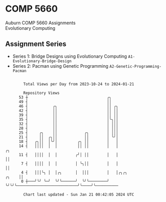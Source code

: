# COMP 5660
Auburn COMP 5660 Assignments  
Evolutionary Computing

## Assignment Series
- Series 1: Bridge Designs using Evolutionary Computing `A1-Evolutionary-Bridge-Design`
- Series 2: Pacman using Genetic Programming `A2-Genetic-Programming-Pacman`

```

        Total Views per Day from 2023-10-24 to 2024-01-21

        Repository Views
      53 ┼                                   ╭╮
      49 ┤                                   ││
      46 ┤           ╭╮                      ││ ╭╮
      42 ┤           ││                      ││ ││
      39 ┤           ││                      ││ ││
      35 ┤           ││                      │╰╮││
      32 ┤           ││                      │ │││
      28 ┤           ││                      │ │││
      25 ┤     ╭╮    ││            ╭╮        │ │││
      21 ┤     ││  ╭╮││            ││        │ ╰╯│
      18 ┤   ╭╮││  │╰╯│         ╭╮ ││        │   │
      14 ┤   ││││  │  │         ││ ││        │   │                                     ╭╮
      11 ┤   ││││  │  │        ╭╯│ ││        │   │                                     ││
       7 ┤   ││││  │  │        │ ╰╮││        │   │                                     ││
       4 ┤   │││╰╮ │  │╭╮      │  │││        │   │╭╮╭╮                           ╭╮    ││
       0 ┼───╯╰╯ ╰─╯  ╰╯╰──────╯  ╰╯╰────────╯   ╰╯╰╯╰───────────────────────────╯╰────╯╰──────────

        Chart last updated - Sun Jan 21 00:42:05 2024 UTC
        
```
